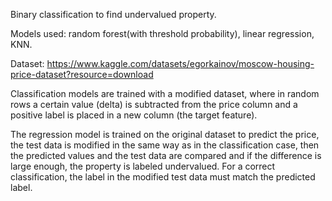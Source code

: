 Binary classification to find undervalued property. 

Models used: random forest(with threshold probability), linear regression, KNN.

Dataset: https://www.kaggle.com/datasets/egorkainov/moscow-housing-price-dataset?resource=download

Classification models are trained with a modified dataset, where in random rows a certain value (delta) is subtracted from the price column and a positive label is placed in a new column (the target feature).

The regression model is trained on the original dataset to predict the price, the test data is modified in the same way as in the classification case, then the predicted values and the test data are compared and if the difference is large enough, the property is labeled undervalued. For a correct classification, the label in the modified test data must match the predicted label.
